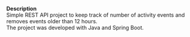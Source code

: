 **Description**  
Simple REST API project to keep track of number of activity events and removes events older than 12 hours.  
The project was developed with Java and Spring Boot.  
